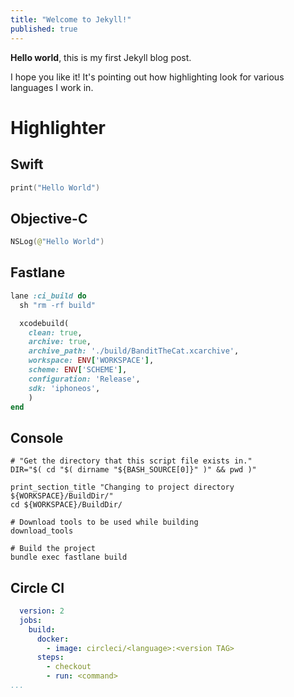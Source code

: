 ```yaml
---
title: "Welcome to Jekyll!"
published: true
---
```


**Hello world**, this is my first Jekyll blog post.

I hope you like it! It's pointing out how highlighting look for various languages I work in.

# Highlighter

## Swift
```swift
print("Hello World")
```

## Objective-C
```swift
NSLog(@"Hello World")
```

## Fastlane
```ruby
lane :ci_build do
  sh "rm -rf build"

  xcodebuild(
    clean: true,
    archive: true,
    archive_path: './build/BanditTheCat.xcarchive',
    workspace: ENV['WORKSPACE'],
    scheme: ENV['SCHEME'],
    configuration: 'Release',
    sdk: 'iphoneos',
    )
end
```

## Console
```
# "Get the directory that this script file exists in."
DIR="$( cd "$( dirname "${BASH_SOURCE[0]}" )" && pwd )"

print_section_title "Changing to project directory ${WORKSPACE}/BuildDir/"
cd ${WORKSPACE}/BuildDir/

# Download tools to be used while building
download_tools

# Build the project
bundle exec fastlane build
```
## Circle CI
```yaml
  version: 2
  jobs:
    build:
      docker:
        - image: circleci/<language>:<version TAG>
      steps:
        - checkout
        - run: <command>
...
```
